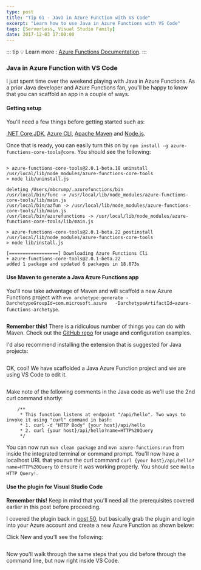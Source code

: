```yaml
---
type: post
title: "Tip 61 - Java in Azure Function with VS Code"
excerpt: "Learn how to use Java in Azure Functions with VS Code"
tags: [Serverless, Visual Studio Family]
date: 2017-12-03 17:00:00
---
```


::: tip
:bulb: Learn more : [Azure Functions Documentation](https://docs.microsoft.com/azure/azure-functions/?WT.mc_id=docs-azuredevtips-azureappsdev).
:::

### Java in Azure Function with VS Code

I just spent time over the weekend playing with Java in Azure Functions. As a prior Java developer and Azure Functions fan, you'll be happy to know that you can scaffold an app in a couple of ways.

#### Getting setup

You'll need a few things before getting started such as:

[.NET Core](https://www.microsoft.com/net/core),[JDK](https://www.azul.com/downloads/zulu/), [Azure CLI](https://docs.microsoft.com/cli/azure?WT.mc_id=docs-azuredevtips-azureappsdev), [Apache Maven](https://maven.apache.org) and [Node.js](https://nodejs.org/download/).

 Once that is ready, you can easily turn this on by `npm install -g azure-functions-core-tools@core`. You should see the following:

```

> azure-functions-core-tools@2.0.1-beta.18 uninstall /usr/local/lib/node_modules/azure-functions-core-tools
> node lib/uninstall.js

deleting /Users/mbcrump/.azurefunctions/bin
/usr/local/bin/func -> /usr/local/lib/node_modules/azure-functions-core-tools/lib/main.js
/usr/local/bin/azfun -> /usr/local/lib/node_modules/azure-functions-core-tools/lib/main.js
/usr/local/bin/azurefunctions -> /usr/local/lib/node_modules/azure-functions-core-tools/lib/main.js

> azure-functions-core-tools@2.0.1-beta.22 postinstall /usr/local/lib/node_modules/azure-functions-core-tools
> node lib/install.js

[==================] Downloading Azure Functions Cli
+ azure-functions-core-tools@2.0.1-beta.22
added 1 package and updated 6 packages in 18.873s
```

#### Use Maven to generate a Java Azure Functions app

You'll now take advantage of Maven and will scaffold a new Azure Functions project with `mvn archetype:generate -DarchetypeGroupId=com.microsoft.azure   -DarchetypeArtifactId=azure-functions-archetype`.

<img :src="$withBase('/files/functionjava1.gif')">

**Remember this!** There is a ridiculous number of things you can do with Maven. Check out the [GitHub repo](https://github.com/Microsoft/azure-maven-plugins/tree/master/azure-functions-maven-plugin?WT.mc_id=github-azuredevtips-azureappsdev) for usage and configuration examples.


I'd also recommend installing the extension that is suggested for Java projects:

<img :src="$withBase('/files/functionjava2.png')">

OK, cool! We have scaffolded a Java Azure Function project and we are using VS Code to edit it.

<img :src="$withBase('/files/functionjava3.png')">

Make note of the following comments in the Java code as we'll use the 2nd curl command shortly:

```
    /**
     * This function listens at endpoint "/api/hello". Two ways to invoke it using "curl" command in bash:
     * 1. curl -d "HTTP Body" {your host}/api/hello
     * 2. curl {your host}/api/hello?name=HTTP%20Query
     */
```

You can now run `mvn clean package` and `mvn azure-functions:run` from inside the integrated terminal or command prompt. You'll now have a localhost URL that you run the curl command `curl {your host}/api/hello?name=HTTP%20Query` to ensure it was working properly. You should see `Hello HTTP Query!`.

#### Use the plugin for Visual Studio Code

**Remember this!**  Keep in mind that you'll need all the prerequisites covered earlier in this post before proceeding.


I covered the plugin back in [post 50](tip50/), but basically grab the plugin and login into your Azure account and create a new Azure Function as shown below:

Click New and you'll see the following:

<img :src="$withBase('/files/functionjava4.png')">

Now you'll walk through the same steps that you did before through the command line, but now right inside VS Code.

